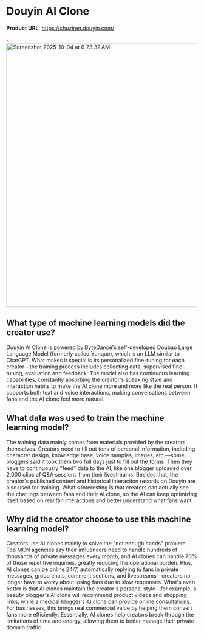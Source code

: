 # Douyin AI Clone

**Product URL:** https://shuziren.douyin.com/

-<img width="1193" height="695" alt="Screenshot 2025-10-04 at 6 23 32 AM" src="https://github.com/user-attachments/assets/fa56ee1a-dade-49b0-9f57-3293c9813795" />

## What type of machine learning models did the creator use?

Douyin AI Clone is powered by ByteDance's self-developed Doubao Large Language Model (formerly called Yunque), which is an LLM similar to ChatGPT. What makes it special is its personalized fine-tuning for each creator—the training process includes collecting data, supervised fine-tuning, evaluation and feedback. The model also has continuous learning capabilities, constantly absorbing the creator's speaking style and interaction habits to make the AI clone more and more like the real person. It supports both text and voice interactions, making conversations between fans and the AI clone feel more natural.


## What data was used to train the machine learning model?

The training data mainly comes from materials provided by the creators themselves. Creators need to fill out tons of personal information, including character design, knowledge base, voice samples, images, etc.—some bloggers said it took them two full days just to fill out the forms. Then they have to continuously "feed" data to the AI, like one blogger uploaded over 2,000 clips of Q&A sessions from their livestreams. Besides that, the creator's published content and historical interaction records on Douyin are also used for training. What's interesting is that creators can actually see the chat logs between fans and their AI clone, so the AI can keep optimizing itself based on real fan interactions and better understand what fans want.

## Why did the creator choose to use this machine learning model?

Creators use AI clones mainly to solve the "not enough hands" problem. Top MCN agencies say their influencers need to handle hundreds of thousands of private messages every month, and AI clones can handle 70% of those repetitive inquiries, greatly reducing the operational burden. Plus, AI clones can be online 24/7, automatically replying to fans in private messages, group chats, comment sections, and livestreams—creators no longer have to worry about losing fans due to slow responses. What's even better is that AI clones maintain the creator's personal style—for example, a beauty blogger's AI clone will recommend product videos and shopping links, while a medical blogger's AI clone can provide online consultations. For businesses, this brings real commercial value by helping them convert fans more efficiently. Essentially, AI clones help creators break through the limitations of time and energy, allowing them to better manage their private domain traffic.
